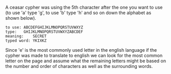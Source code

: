 A ceasar cypher was using the 5th character after the one you want to use (to use 'a' type 'g', to use 'b' type 'h' and so on down the alphabet as shown below).
```
to use: ABCDEFGHIJKLMNOPQRSTUVWXYZ
type:   GHIJKLMNOPQRSTUVWXYZABCDEF
meaning:    SECRET
typed word: YKIXKZ
```

Since 'e' is the most commonly used letter in the english language if the cypher was made to translate to english we can look for the most common letter on the page and assume what the remaining letters might be based on the number and order of characters as well as the surrounding words.